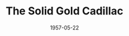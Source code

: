 ---
title: The Solid Gold Cadillac
date: 1957-05-22
closing_date: 1957-06-01
layout: productions
featured_image:
image_caption:
image_credit:
playbill:
Theatre: Theatre Jacksonville
Venue: Little Theatre
cast:
- Narrator: Jack Harrell
- T. John Blessington: Harry Richard
- Alfred Metcalfe: Mike Solimeno
- Warren Gillie: Emanuel Ehrlich
- Clifford Snell: Hugh Henline
- Mrs. Laura Partridge: Charlotte Ecker
- Amelia Shotgraven: Patty Baird
- Mark Jenkins: Lance Hunt
- Miss L'Arriere: Ardelia Rushing
- Edward L. McKeever: Jack Somack
- Miss Logan: Genoe Tranoy
- AP reporter: Bob Gefter
- UP reporter: Frank Fernandez
- INS reporter: Raymond Azar
- A Little Old Lady: Marie Tankersley
- Newscaster:
  - Bill Grove
  - Bill Blackburn
  - Virginia Atter
crew:
- Director: Richard G. Fallon
- Setting and Technical Direction: George A. Ramsey, Jr.
- Assistant Director: Barbara Ehrmann
- Stage Manager: Frank Ridge
- Light Controls:
  - Garry Safford
  - Bob Kornegay
- Sound and Music: Norman Howard
- Projectionist: Lance Hunt
- Wardrobe Chairman: Connie Henline
- Wardrobe Assistant:
  - Marie Tankersley
  - Gladys Downey
  - Libbi Whiteman
  - Elaine Barnert
  - Ardelia Rushing
- Properties Chairman: Norman Rickard
- Properties Assistant:
  - Bill Gibbs
  - Mervyn Richards
  - Beverly Fink
  - Louise Lee
  - Anona Collins
- Make-up Chairman: Mattie Godwin
- Make-up Assistant:
  - Jane Porter
  - Polly Clendening
  - Millie Barnert
  - Pat Robson
  - Chick Evans
  - Peggy Gift
  - Jan Arinson
- Construction Chairmen: Larry Zell
- Construction Crew:
  - Dixie Cohen
  - Roselle Cohen
  - Norman Howard
  - Mike Solimeno
  - Pete King
  - Lance Hunt
  - Frank Ridge
  - Garry Safford
  - Bob Kornegay
  - Klip Smith
  - Rose Forney
  - Florence Somack
  - Brenda Hasty
  - Ellis Barnert
  - Bill Gibbs
  - Jo Moore
  - Marie Tankersley
  - Eleanor Yeager
  - Jimmy Boyer
  - Ann Martinez
  - Bud Rogers
---